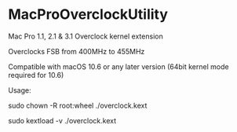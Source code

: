 # MacProOverclockUtility

Mac Pro 1.1, 2.1 &amp; 3.1 Overclock kernel extension

Overclocks FSB from 400MHz to 455MHz

Compatible with macOS 10.6 or any later version (64bit kernel mode required for 10.6)

Usage:

sudo chown -R root:wheel ./overclock.kext

sudo kextload -v ./overclock.kext


